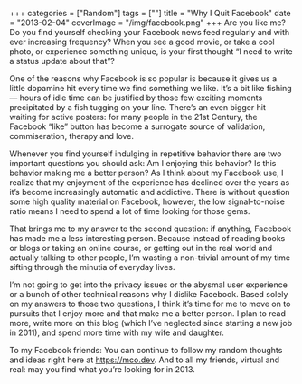 +++
categories = ["Random"]
tags = [""]
title = "Why I Quit Facebook"
date = "2013-02-04"
coverImage = "/img/facebook.png"
+++
Are you like me? Do you find yourself checking your Facebook news feed regularly and with ever increasing frequency? When you see a good movie, or take a cool photo, or experience something unique, is your first thought “I need to write a status update about that”?
<!--more-->
One of the reasons why Facebook is so popular is because it gives us a little dopamine hit every time we find something we like. It’s a bit like fishing — hours of idle time can be justified by those few exciting moments precipitated by a fish tugging on your line. There’s an even bigger hit waiting for active posters: for many people in the 21st Century, the Facebook “like” button has become a surrogate source of validation, commiseration, therapy and love.

Whenever you find yourself indulging in repetitive behavior there are two important questions you should ask:
Am I enjoying this behavior?
Is this behavior making me a better person?
As I think about my Facebook use, I realize that my enjoyment of the experience has declined over the years as it’s become increasingly automatic and addictive. There is without question some high quality material on Facebook, however, the low signal-to-noise ratio means I need to spend a lot of time looking for those gems. 

That brings me to my answer to the second question: if anything, Facebook has made me a less interesting person. Because instead of reading books or blogs or taking an online course, or getting out in the real world and actually talking to other people, I’m wasting a non-trivial amount of my time sifting through the minutia of everyday lives.

I’m  not going to get into the privacy issues or the abysmal user experience or a bunch of other technical reasons why I dislike Facebook. Based solely on my answers to those two questions, I think it’s time for me to move on to pursuits that I enjoy more and that make me a better person. I plan to read more, write more on this blog (which I’ve neglected since starting a new job in 2011), and spend more time with my wife and daughter.

To my Facebook friends: You can continue to follow my random thoughts and ideas right here at https://mco.dev. And to all my friends, virtual and real:  may you find what you’re looking for in 2013.
